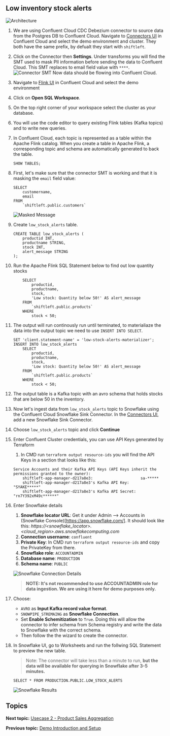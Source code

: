 

## Low inventory stock alerts


![Architecture](./assets/usecase1.png)

1. We are using Confluent Cloud CDC Debezium connector to source data from the Postgres DB to Confluent Cloud. Navigate to [Connectors UI](https://confluent.cloud/go/connectors) in Confluent Cloud and select the demo environment and cluster. They both have the same prefix, by defualt they start with ```shiftleft```.
2. Click on the Connector then **Settings**. Under transforms you will find the SMT used to mask PII information before sending the data to Confluent Cloud. This SMT replaces to email field value with ```****```.
   ![Connector SMT](./assets/usecase1_smt.png)
   Now data should be flowing into Confluent Cloud.
3. Navigate to [Flink UI](https://confluent.cloud/go/flink) in Confluent Cloud and select the demo environment
4. Click on **Open SQL Workspace**.
5. On the top right corner of your workspace select the cluster as your database.
6. You will use the code editor to query existing Flink tables (Kafka topics) and to write new queries.
7. In Confluent Cloud, each topic is represented as a table within the Apache Flink catalog. When you create a table in Apache Flink, a corresponding topic and schema are automatically generated to back the table.

   ```
   SHOW TABLES;
   ```
8. First, let's make sure that the connector SMT is working and that it is masking the `email` field value:

    ```
    SELECT
        customername,
        email
    FROM
        `shiftleft.public.customers`
    ```
   ![Masked Message](./assets/usecase1_msg.png)
9. Create ```low_stock_alerts``` table.
    ```
    CREATE TABLE low_stock_alerts (
        productid INT,
        productname STRING,
        stock INT,
        alert_message STRING
    ); 
    ```
10. Run the Apache Flink SQL Statement below to find out low quantity stocks
    ```
        SELECT
            productid,
            productname,
            stock,
            'Low stock: Quantity below 50!' AS alert_message
        FROM
            `shiftleft.public.products`
        WHERE
            stock < 50;

    ```
11. The output will run continously run until terminated, to materialiaze the data into the output topic we need to use ``` INSERT INTO SELECT ```.
    ```
    SET 'client.statement-name' = 'low-stock-alerts-materializer';
    INSERT INTO low_stock_alerts
        SELECT
            productid,
            productname,
            stock,
            'Low stock: Quantity below 50!' AS alert_message
        FROM
            `shiftleft.public.products`
        WHERE
            stock < 50;

    ```

12. The output table is a Kafka topic with an avro schema that holds stocks that are below 50 in the inventory. 
13. Now let's ingest data from ```low_stock_alerts``` topic to Snowflake using the Confluent Cloud Snowflake Sink Connector. In the [Connectors UI](https://confluent.cloud/go/connectors), add a new Snowflake Sink Connector.
14.  Choose ```low_stock_alerts``` topic and click **Continue**
15.  Enter Confluent Cluster credentials, you can use API Keys generated by Terraform
     1.   In CMD run ```terraform output resource-ids``` you will find the API Keys in a section that looks like this:
        ```
        Service Accounts and their Kafka API Keys (API Keys inherit the permissions granted to the owner):
            shiftleft-app-manager-d217a8e3:                     sa-*****
            shiftleft-app-manager-d217a8e3's Kafka API Key:     "SYAKE*****"
            shiftleft-app-manager-d217a8e3's Kafka API Secret:  "rn7Y392xM49c******"
        ```
16. Enter Snowflake details
    1.  **Snowflake locator URL**: Get it under Admin --> Accounts in (Snowflake Console)[https://app.snowflake.com/]. It should look like this: *https://<snowflake_locator>.<cloud_region>.aws.snowflakecomputing.com*
    2.  **Connection username**: ```confluent```
    3.  **Private Key**: In CMD run ```terraform output resource-ids``` and copy the PrivateKey from there.
    4.  **Snowflake role**: `ACCOUNTADMIN`
    5.  **Database name**: ```PRODUCTION```
    6.  **Schema name**: ```PUBLIC```
    
    ![Snowflake Connection Details](./assets/usecase1_sf.png)

    >**NOTE: It's not recommended to use ACCOUNTADMIN role for data ingestion. We are using it here for demo purposes only.**


18. Choose:
    * ```AVRO``` as **Input Kafka record value format**.
    *  ```SNOWPIPE_STREMAING``` as **Snowflake Connection**.
    *  Set **Enable Schemitization** to `True`. Doing this will allow the connector to infer schema from Schema registry and write the data to Snowflake with the correct schema. 
    *  Then follow the the wizard to create the connector.
  
    

18. In Snowflake UI, go to Worksheets and run the follwing SQL Statement to preview the new table.
    > Note: The connector will take less than a minute to run, **but the data will be available for querying in Snowflake after 3-5 minutes.**
    ```
    SELECT * FROM PRODUCTION.PUBLIC.LOW_STOCK_ALERTS
    ```
    ![Snowflake Results](./assets/usecase1_sf_res.png)

## Topics

**Next topic:** [Usecase 2 - Product Sales Aggregation](../Usecase2/USECASE2-README.md)

**Previous topic:** [Demo Introduction and Setup](../README.md)



